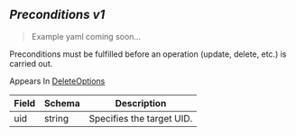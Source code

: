 ## *Preconditions v1*

> Example yaml coming soon...



Preconditions must be fulfilled before an operation (update, delete, etc.) is carried out.

<aside class="notice">
Appears In  <a href="#deleteoptions-v1">DeleteOptions</a> </aside>

Field        | Schema     | Description
------------ | ---------- | -----------
uid | string | Specifies the target UID.

